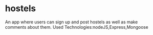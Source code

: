 # hostels

An app where users can sign up and post hostels as well as make comments about them.
Used Technologies:nodeJS,Express,Mongoose
